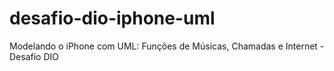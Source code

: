 # desafio-dio-iphone-uml
Modelando o iPhone com UML: Funções de Músicas, Chamadas e Internet - Desafio DIO
